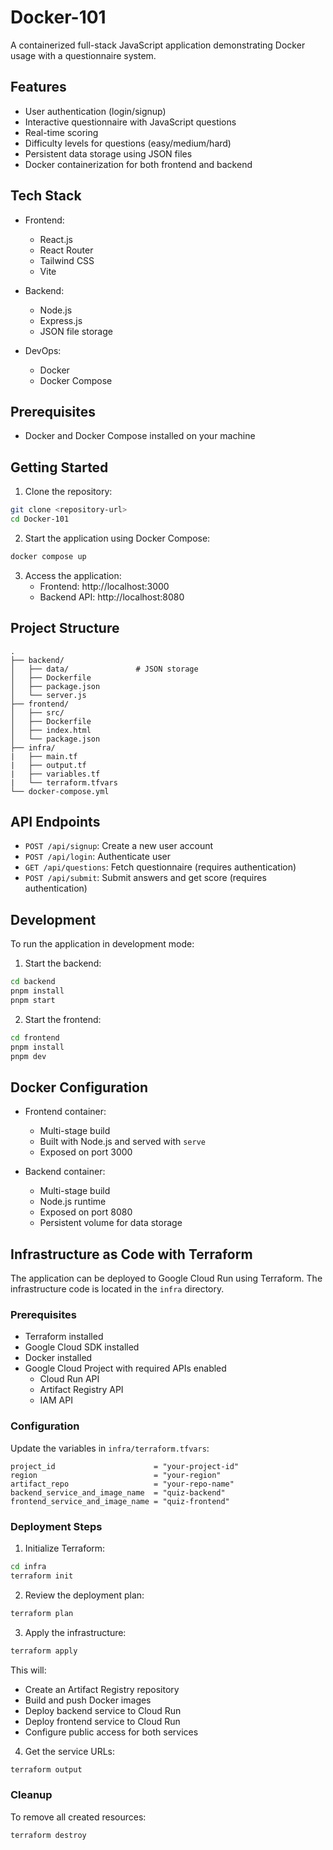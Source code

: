 # Docker-101

A containerized full-stack JavaScript application demonstrating Docker usage with a questionnaire system.

## Features

- User authentication (login/signup)
- Interactive questionnaire with JavaScript questions
- Real-time scoring
- Difficulty levels for questions (easy/medium/hard)
- Persistent data storage using JSON files
- Docker containerization for both frontend and backend

## Tech Stack

- Frontend:
  - React.js
  - React Router
  - Tailwind CSS
  - Vite

- Backend:
  - Node.js
  - Express.js
  - JSON file storage

- DevOps:
  - Docker
  - Docker Compose

## Prerequisites

- Docker and Docker Compose installed on your machine

## Getting Started

1. Clone the repository:
```bash
git clone <repository-url>
cd Docker-101
```

2. Start the application using Docker Compose:
```bash
docker compose up
```

3. Access the application:
   - Frontend: http://localhost:3000
   - Backend API: http://localhost:8080

## Project Structure

```
.
├── backend/
│   ├── data/               # JSON storage
│   ├── Dockerfile
│   ├── package.json
│   └── server.js
├── frontend/
│   ├── src/
│   ├── Dockerfile
│   ├── index.html
│   └── package.json
├── infra/
|   ├── main.tf
|   ├── output.tf
|   ├── variables.tf
|   └── terraform.tfvars
└── docker-compose.yml
```

## API Endpoints

- `POST /api/signup`: Create a new user account
- `POST /api/login`: Authenticate user
- `GET /api/questions`: Fetch questionnaire (requires authentication)
- `POST /api/submit`: Submit answers and get score (requires authentication)

## Development

To run the application in development mode:

1. Start the backend:
```bash
cd backend
pnpm install
pnpm start
```

2. Start the frontend:
```bash
cd frontend
pnpm install
pnpm dev
```

## Docker Configuration

- Frontend container:
  - Multi-stage build
  - Built with Node.js and served with `serve`
  - Exposed on port 3000

- Backend container:
  - Multi-stage build
  - Node.js runtime
  - Exposed on port 8080
  - Persistent volume for data storage

## Infrastructure as Code with Terraform

The application can be deployed to Google Cloud Run using Terraform. The infrastructure code is located in the `infra` directory.

### Prerequisites

- Terraform installed
- Google Cloud SDK installed
- Docker installed
- Google Cloud Project with required APIs enabled
  - Cloud Run API
  - Artifact Registry API
  - IAM API

### Configuration

Update the variables in `infra/terraform.tfvars`:

```hcl
project_id                      = "your-project-id"
region                          = "your-region"
artifact_repo                   = "your-repo-name"
backend_service_and_image_name  = "quiz-backend"
frontend_service_and_image_name = "quiz-frontend"
```

### Deployment Steps

1. Initialize Terraform:
```bash
cd infra
terraform init
```

2. Review the deployment plan:
```bash
terraform plan
```

3. Apply the infrastructure:
```bash
terraform apply
```

This will:
- Create an Artifact Registry repository
- Build and push Docker images
- Deploy backend service to Cloud Run
- Deploy frontend service to Cloud Run
- Configure public access for both services

4. Get the service URLs:
```bash
terraform output
```

### Cleanup

To remove all created resources:
```bash
terraform destroy
```
